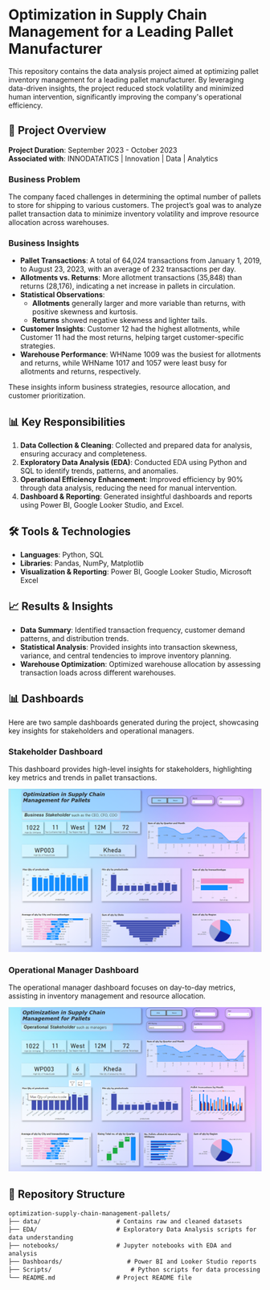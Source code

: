 # Optimization in Supply Chain Management for a Leading Pallet Manufacturer

This repository contains the data analysis project aimed at optimizing pallet inventory management for a leading pallet manufacturer. By leveraging data-driven insights, the project reduced stock volatility and minimized human intervention, significantly improving the company's operational efficiency.

## 📝 Project Overview

**Project Duration**: September 2023 - October 2023  
**Associated with**: INNODATATICS | Innovation | Data | Analytics

### Business Problem

The company faced challenges in determining the optimal number of pallets to store for shipping to various customers. The project’s goal was to analyze pallet transaction data to minimize inventory volatility and improve resource allocation across warehouses.

### Business Insights

- **Pallet Transactions**: A total of 64,024 transactions from January 1, 2019, to August 23, 2023, with an average of 232 transactions per day.
- **Allotments vs. Returns**: More allotment transactions (35,848) than returns (28,176), indicating a net increase in pallets in circulation.
- **Statistical Observations**:
  - **Allotments** generally larger and more variable than returns, with positive skewness and kurtosis.
  - **Returns** showed negative skewness and lighter tails.
- **Customer Insights**: Customer 12 had the highest allotments, while Customer 11 had the most returns, helping target customer-specific strategies.
- **Warehouse Performance**: WHName 1009 was the busiest for allotments and returns, while WHName 1017 and 1057 were least busy for allotments and returns, respectively.
  
These insights inform business strategies, resource allocation, and customer prioritization.

## 📊 Key Responsibilities

1. **Data Collection & Cleaning**: Collected and prepared data for analysis, ensuring accuracy and completeness.
2. **Exploratory Data Analysis (EDA)**: Conducted EDA using Python and SQL to identify trends, patterns, and anomalies.
3. **Operational Efficiency Enhancement**: Improved efficiency by 90% through data analysis, reducing the need for manual intervention.
4. **Dashboard & Reporting**: Generated insightful dashboards and reports using Power BI, Google Looker Studio, and Excel.

## 🛠️ Tools & Technologies

- **Languages**: Python, SQL
- **Libraries**: Pandas, NumPy, Matplotlib
- **Visualization & Reporting**: Power BI, Google Looker Studio, Microsoft Excel

## 📈 Results & Insights

- **Data Summary**: Identified transaction frequency, customer demand patterns, and distribution trends.
- **Statistical Analysis**: Provided insights into transaction skewness, variance, and central tendencies to improve inventory planning.
- **Warehouse Optimization**: Optimized warehouse allocation by assessing transaction loads across different warehouses.
## 📊 Dashboards

Here are two sample dashboards generated during the project, showcasing key insights for stakeholders and operational managers.

### Stakeholder Dashboard
This dashboard provides high-level insights for stakeholders, highlighting key metrics and trends in pallet transactions.

![Stakeholder Dashboard](./Dashboards/PowerBi_stakeholders.png)

### Operational Manager Dashboard
The operational manager dashboard focuses on day-to-day metrics, assisting in inventory management and resource allocation.

![Operational Manager Dashboard](./Dashboards/PowerBi_operational_manager.png)

## 📂 Repository Structure

```plaintext
optimization-supply-chain-management-pallets/
├── data/                     # Contains raw and cleaned datasets
├── EDA/                      # Exploratory Data Analysis scripts for data understanding
├── notebooks/                # Jupyter notebooks with EDA and analysis
├── Dashboards/                  # Power BI and Looker Studio reports
├── Scripts/                      # Python scripts for data processing
└── README.md                 # Project README file
```

